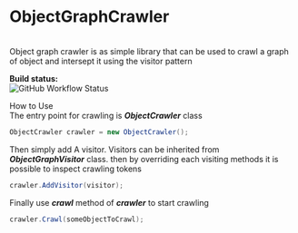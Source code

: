 <h1>ObjectGraphCrawler</h1>
<br />
Object graph crawler is as simple library that can be used to crawl a graph of object and intersept it using the visitor pattern


**Build status:**
<br />
![GitHub Workflow Status](https://img.shields.io/github/workflow/status/arashjfz/ObjectGraphCrawler/.NET)

How to Use
<br />
The entry point for crawling is ***ObjectCrawler*** class 
```csharp
ObjectCrawler crawler = new ObjectCrawler();
```
Then simply add A visitor. Visitors can be inherited from ***ObjectGraphVisitor*** class. then by overriding each visiting methods it is possible to inspect crawling tokens
```csharp
crawler.AddVisitor(visitor);
```
Finally use ***crawl*** method of ***crawler*** to start crawling

```csharp
crawler.Crawl(someObjectToCrawl);
```
